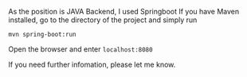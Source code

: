 As the position is JAVA Backend, I used Springboot
If you have Maven installed, go to the directory of the project and simply run 

`mvn spring-boot:run`

Open the browser and enter `localhost:8080`

If you need further infomation, please let me know.